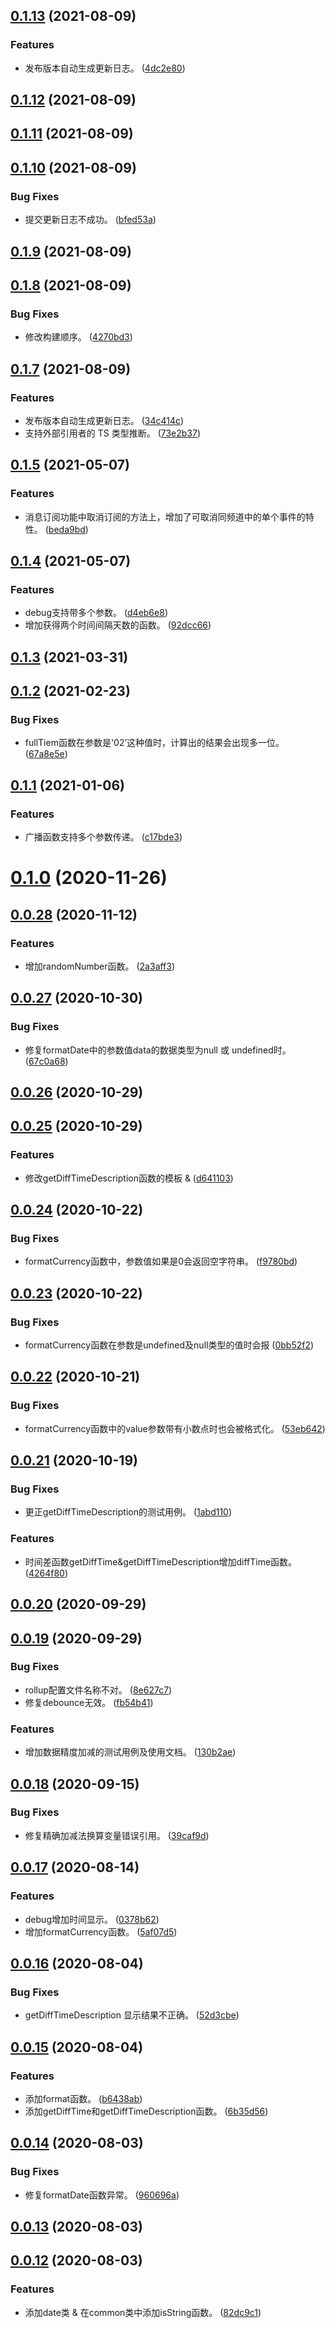 ## [0.1.13](https://github.com/flyer-ui/commonality/compare/v0.1.12...v0.1.13) (2021-08-09)


### Features

* 发布版本自动生成更新日志。 ([4dc2e80](https://github.com/flyer-ui/commonality/commit/4dc2e80eff82bb5b714c11d8fa2ec67050aec37d))



## [0.1.12](https://github.com/flyer-ui/commonality/compare/v0.1.11...v0.1.12) (2021-08-09)



## [0.1.11](https://github.com/flyer-ui/commonality/compare/v0.1.10...v0.1.11) (2021-08-09)



## [0.1.10](https://github.com/flyer-ui/commonality/compare/v0.1.9...v0.1.10) (2021-08-09)


### Bug Fixes

* 提交更新日志不成功。 ([bfed53a](https://github.com/flyer-ui/commonality/commit/bfed53af2310026677fed91660fe38b88ee10b12))



## [0.1.9](https://github.com/flyer-ui/commonality/compare/v0.1.8...v0.1.9) (2021-08-09)



## [0.1.8](https://github.com/flyer-ui/commonality/compare/v0.1.7...v0.1.8) (2021-08-09)


### Bug Fixes

* 修改构建顺序。 ([4270bd3](https://github.com/flyer-ui/commonality/commit/4270bd3e9ecb03635a302d340ced7b5eea1a6343))



## [0.1.7](https://github.com/flyer-ui/commonality/compare/v0.1.5...v0.1.7) (2021-08-09)


### Features

* 发布版本自动生成更新日志。 ([34c414c](https://github.com/flyer-ui/commonality/commit/34c414c57c0fa01ec437b78285baa98c0b65b4b5))
* 支持外部引用者的 TS 类型推断。 ([73e2b37](https://github.com/flyer-ui/commonality/commit/73e2b3743b3eee65636cf0a900aa8b500d6a1e2b))



## [0.1.5](https://github.com/flyer-ui/commonality/compare/v0.1.4...v0.1.5) (2021-05-07)


### Features

* 消息订阅功能中取消订阅的方法上，增加了可取消同频道中的单个事件的特性。 ([beda9bd](https://github.com/flyer-ui/commonality/commit/beda9bd94aa9b439f88024ccb4df5c293910d423))



## [0.1.4](https://github.com/flyer-ui/commonality/compare/v0.1.3...v0.1.4) (2021-05-07)


### Features

* debug支持带多个参数。 ([d4eb6e8](https://github.com/flyer-ui/commonality/commit/d4eb6e82c651f7094a750175045d3c13b5c97a7f))
* 增加获得两个时间间隔天数的函数。 ([92dcc66](https://github.com/flyer-ui/commonality/commit/92dcc6621b70412895a823c9c446256f10810815))



## [0.1.3](https://github.com/flyer-ui/commonality/compare/v0.1.2...v0.1.3) (2021-03-31)



## [0.1.2](https://github.com/flyer-ui/commonality/compare/v0.1.1...v0.1.2) (2021-02-23)


### Bug Fixes

* fullTiem函数在参数是'02’这种值时，计算出的结果会出现多一位。 ([67a8e5e](https://github.com/flyer-ui/commonality/commit/67a8e5e740bdc16c2c0c58616d1663b898303774))



## [0.1.1](https://github.com/flyer-ui/commonality/compare/v0.1.0...v0.1.1) (2021-01-06)


### Features

* 广播函数支持多个参数传递。 ([c17bde3](https://github.com/flyer-ui/commonality/commit/c17bde3409bccdd7a35b9707b6d1ee00d14b1bfc))



# [0.1.0](https://github.com/flyer-ui/commonality/compare/v0.0.28...v0.1.0) (2020-11-26)



## [0.0.28](https://github.com/flyer-ui/commonality/compare/v0.0.27...v0.0.28) (2020-11-12)


### Features

* 增加randomNumber函数。 ([2a3aff3](https://github.com/flyer-ui/commonality/commit/2a3aff3a01a79963b4ba39b488054ab26474bc1c))



## [0.0.27](https://github.com/flyer-ui/commonality/compare/v0.0.26...v0.0.27) (2020-10-30)


### Bug Fixes

* 修复formatDate中的参数值data的数据类型为null 或 undefined时。 ([67c0a68](https://github.com/flyer-ui/commonality/commit/67c0a68b1f956d19f7ef8bfaa442a5e7f67e4d87))



## [0.0.26](https://github.com/flyer-ui/commonality/compare/v0.0.25...v0.0.26) (2020-10-29)



## [0.0.25](https://github.com/flyer-ui/commonality/compare/v0.0.24...v0.0.25) (2020-10-29)


### Features

* 修改getDiffTimeDescription函数的模板 & ([d641103](https://github.com/flyer-ui/commonality/commit/d641103bb3a2bcef8756de3717af2c89e5d4a91f))



## [0.0.24](https://github.com/flyer-ui/commonality/compare/v0.0.23...v0.0.24) (2020-10-22)


### Bug Fixes

* formatCurrency函数中，参数值如果是0会返回空字符串。 ([f9780bd](https://github.com/flyer-ui/commonality/commit/f9780bd1b7dc50eb63d9ed94cc38bb54ea1b0d85))



## [0.0.23](https://github.com/flyer-ui/commonality/compare/v0.0.22...v0.0.23) (2020-10-22)


### Bug Fixes

* formatCurrency函数在参数是undefined及null类型的值时会报 ([0bb52f2](https://github.com/flyer-ui/commonality/commit/0bb52f2be58102ce214e2c27b8d0fdfc15d37ecf))



## [0.0.22](https://github.com/flyer-ui/commonality/compare/v0.0.21...v0.0.22) (2020-10-21)


### Bug Fixes

* formatCurrency函数中的value参数带有小数点时也会被格式化。 ([53eb642](https://github.com/flyer-ui/commonality/commit/53eb6422cc26d151afe5525320dcbf9a4e495196))



## [0.0.21](https://github.com/flyer-ui/commonality/compare/v0.0.20...v0.0.21) (2020-10-19)


### Bug Fixes

* 更正getDiffTimeDescription的测试用例。 ([1abd110](https://github.com/flyer-ui/commonality/commit/1abd110d2df82b9e4111c0d0948df3d265105e07))


### Features

* 时间差函数getDiffTime&getDiffTimeDescription增加diffTime函数。 ([4264f80](https://github.com/flyer-ui/commonality/commit/4264f8076960e74b3a3e0be41c2d2f398f3fffc0))



## [0.0.20](https://github.com/flyer-ui/commonality/compare/v0.0.19...v0.0.20) (2020-09-29)



## [0.0.19](https://github.com/flyer-ui/commonality/compare/v0.0.18...v0.0.19) (2020-09-29)


### Bug Fixes

* rollup配置文件名称不对。 ([8e627c7](https://github.com/flyer-ui/commonality/commit/8e627c7f47e6b31c4bc49f1d2b710923f962daa0))
* 修复debounce无效。 ([fb54b41](https://github.com/flyer-ui/commonality/commit/fb54b41426821ac0ea7a44b4f3b30fcd9fe9d995))


### Features

* 增加数据精度加减的测试用例及使用文档。 ([130b2ae](https://github.com/flyer-ui/commonality/commit/130b2ae45d6bc2de8910d7223005924d9e8d6df8))



## [0.0.18](https://github.com/flyer-ui/commonality/compare/v0.0.17...v0.0.18) (2020-09-15)


### Bug Fixes

* 修复精确加减法换算变量错误引用。 ([39caf9d](https://github.com/flyer-ui/commonality/commit/39caf9dfaa532561ad77dad1b7bcbe520b6566e8))



## [0.0.17](https://github.com/flyer-ui/commonality/compare/v0.0.16...v0.0.17) (2020-08-14)


### Features

* debug增加时间显示。 ([0378b62](https://github.com/flyer-ui/commonality/commit/0378b62edcbc9bbbbc2e7935767ba015a634f763))
* 增加formatCurrency函数。 ([5af07d5](https://github.com/flyer-ui/commonality/commit/5af07d5277a469a30ce4041daef044dc48b99c46))



## [0.0.16](https://github.com/flyer-ui/commonality/compare/v0.0.15...v0.0.16) (2020-08-04)


### Bug Fixes

* getDiffTimeDescription 显示结果不正确。 ([52d3cbe](https://github.com/flyer-ui/commonality/commit/52d3cbe1c99739e9dbba26278796edfc47afbf11))



## [0.0.15](https://github.com/flyer-ui/commonality/compare/v0.0.14...v0.0.15) (2020-08-04)


### Features

* 添加format函数。 ([b6438ab](https://github.com/flyer-ui/commonality/commit/b6438abd58af6d8602e78868b1d61998a83eec3d))
* 添加getDiffTime和getDiffTimeDescription函数。 ([6b35d56](https://github.com/flyer-ui/commonality/commit/6b35d562a8cd97b9c823c0aebb0e375e0040ac53))



## [0.0.14](https://github.com/flyer-ui/commonality/compare/v0.0.13...v0.0.14) (2020-08-03)


### Bug Fixes

* 修复formatDate函数异常。 ([960696a](https://github.com/flyer-ui/commonality/commit/960696a635412fbcd881b4642652dccc48ee37ce))



## [0.0.13](https://github.com/flyer-ui/commonality/compare/v0.0.12...v0.0.13) (2020-08-03)



## [0.0.12](https://github.com/flyer-ui/commonality/compare/82dc9c1308a3f00a90f2102aff0837490f280476...v0.0.12) (2020-08-03)


### Features

* 添加date类 & 在common类中添加isString函数。 ([82dc9c1](https://github.com/flyer-ui/commonality/commit/82dc9c1308a3f00a90f2102aff0837490f280476))



